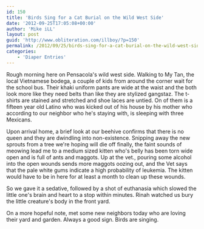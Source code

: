 ```yaml
---
id: 150
title: 'Birds Sing for a Cat Burial on the Wild West Side'
date: '2012-09-25T17:05:08+00:00'
author: 'Mike iLL'
layout: post
guid: 'http://www.obliteration.com/illboy/?p=150'
permalink: /2012/09/25/birds-sing-for-a-cat-burial-on-the-wild-west-side/
categories:
    - 'Diaper Entries'
---
```


Rough morning here on Pensacola's wild west side. Walking to My Tan, the local Vietnamese bodega, a couple of kids from around the corner wait for the school bus. Their khaki uniform pants are wide at the waist and the both look more like they need belts than like they are stylized gangstaz. The t-shirts are stained and stretched and shoe laces are untied. On of them is a fifteen year old Latino who was kicked out of his house by his mother who according to our neighbor who he's staying with, is sleeping with three Mexicans.

Upon arrival home, a brief look at our beehive confirms that there is no queen and they are dwindling into non-existence. Snipping away the new sprouts from a tree we're hoping will die off finally, the faint sounds of meowing lead me to a medium sized kitten who's belly has been torn wide open and is full of ants and maggots. Up at the vet., pouring some alcohol into the open wounds sends more maggots oozing out, and the Vet says that the pale white gums indicate a high probability of leukemia. The kitten would have to be in here for at least a month to clean up these wounds.

So we gave it a sedative, followed by a shot of euthanasia which slowed the little one's brain and heart to a stop within minutes. Rinah watched us bury the little creature's body in the front yard.

On a more hopeful note, met some new neighbors today who are loving their yard and garden. Always a good sign. Birds are singing.